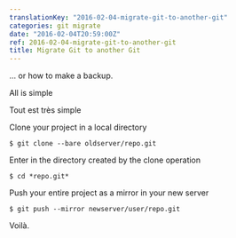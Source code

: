 ```yaml
---
translationKey: "2016-02-04-migrate-git-to-another-git"
categories: git migrate
date: "2016-02-04T20:59:00Z"
ref: 2016-02-04-migrate-git-to-another-git
title: Migrate Git to another Git
---
```


... or how to make a backup.

All is simple

Tout est très simple

Clone your project in a local directory
```
$ git clone --bare oldserver/repo.git
```

Enter in the directory created by the clone operation
```
$ cd *repo.git*
```

Push your entire project as a mirror in your new server
```
$ git push --mirror newserver/user/repo.git
```

Voilà.

